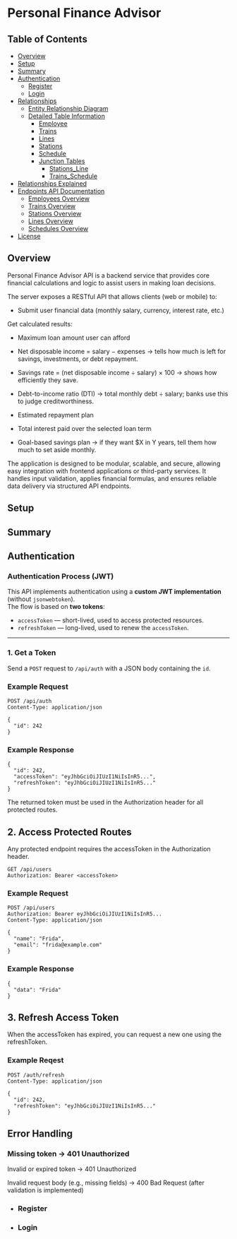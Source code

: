 # Personal Finance Advisor

## Table of Contents

- [Overview](#overview)
- [Setup](#setup)
- [Summary](#summary)
- [Authentication](#authentication)
  - [Register](#register)
  - [Login](#login)
- [Relationships](#relationships)
  - [Entity Relationship Diagram](#entity-relationship-diagram)
  - [Detailed Table Information](#detailed-table-information)
    - [Employee](#employee)
    - [Trains](#trains)
    - [Lines](#lines)
    - [Stations](#stations)
    - [Schedule](#schedule)
    - [Junction Tables](#junction-tables)
      - [Stations_Line](#stations_line)
      - [Trains_Schedule](#trains_schedule)
- [Relationships Explained](#relationships-explained)
- [Endpoints API Documentation](#endpoints-api-documentation)
  - [Employees Overview](#employees-overview-apiemployees)
  - [Trains Overview](#trains-overview-apitrains)
  - [Stations Overview](#stations-overview-apistations)
  - [Lines Overview](#lines-overview-apilines)
  - [Schedules Overview](#schedules-overview-apischedules)
- [License](#license)

## Overview

Personal Finance Advisor API is a backend service that provides core financial calculations and logic to assist users in making loan decisions.

The server exposes a RESTful API that allows clients (web or mobile) to:

- Submit user financial data (monthly salary, currency, interest rate, etc.)

Get calculated results:

- Maximum loan amount user can afford

- Net disposable income = salary − expenses
  → tells how much is left for savings, investments, or debt repayment.

- Savings rate = (net disposable income ÷ salary) × 100
  → shows how efficiently they save.

- Debt-to-income ratio (DTI)
  → total monthly debt ÷ salary; banks use this to judge creditworthiness.

- Estimated repayment plan

- Total interest paid over the selected loan term

- Goal-based savings plan
  → if they want $X in Y years, tell them how much to set aside monthly.

The application is designed to be modular, scalable, and secure, allowing easy integration with frontend applications or third-party services. It handles input validation, applies financial formulas, and ensures reliable data delivery via structured API endpoints.

## Setup

## Summary

## Authentication

### Authentication Process (JWT)

This API implements authentication using a **custom JWT implementation** (without `jsonwebtoken`).  
The flow is based on **two tokens**:

- `accessToken` — short-lived, used to access protected resources.
- `refreshToken` — long-lived, used to renew the `accessToken`.

---

### 1. Get a Token

Send a `POST` request to `/api/auth` with a JSON body containing the `id`.

### Example Request

```http
POST /api/auth
Content-Type: application/json

{
  "id": 242
}
```

### Example Response

```
{
  "id": 242,
  "accessToken": "eyJhbGciOiJIUzI1NiIsInR5...",
  "refreshToken": "eyJhbGciOiJIUzI1NiIsInR5..."
}
```

The returned token must be used in the Authorization header for all protected routes.

## 2. Access Protected Routes

Any protected endpoint requires the accessToken in the Authorization header.

```
GET /api/users
Authorization: Bearer <accessToken>
```

### Example Request

```
POST /api/users
Authorization: Bearer eyJhbGciOiJIUzI1NiIsInR5...
Content-Type: application/json

{
  "name": "Frida",
  "email": "frida@example.com"
}
```

### Example Response

```
{
  "data": "Frida"
}
```

## 3. Refresh Access Token

When the accessToken has expired, you can request a new one using the refreshToken.

### Example Reqest

```
POST /auth/refresh
Content-Type: application/json

{
  "id": 242,
  "refreshToken": "eyJhbGciOiJIUzI1NiIsInR5..."
}
```

## Error Handling

### Missing token → 401 Unauthorized

Invalid or expired token → 401 Unauthorized

Invalid request body (e.g., missing fields) → 400 Bad Request (after validation is implemented)

- ### Register

- ### Login
